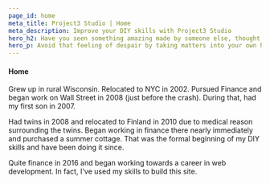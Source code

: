 ```yaml
---
page_id: home
meta_title: Project3 Studio | Home
meta_description: Improve your DIY skills with Project3 Studio
hero_h2: Have you seen something amazing made by someone else, thought about buying it, but then were met with sticker shock?
hero_p: Avoid that feeling of despair by taking matters into your own hands! We're sharing our knowledge through many ways in order to help you achieve that amazing feeling of pride having built something yourself, while saving a bunch of money. Want to learn how? Click the button below. If you just want to dive right in, navigate around the site using the links above.
---
```


#### Home

Grew up in rural Wisconsin. Relocated to NYC in 2002. Pursued Finance and began work on Wall Street in 2008 (just before the crash). During that, had my first son in 2007.

Had twins in 2008 and relocated to Finland in 2010 due to medical reason surrounding the twins. Began working in finance there nearly immediately and purchased a summer cottage. That was the formal beginning of my DIY skills and have been doing it since.

Quite finance in 2016 and began working towards a career in web development. In fact, I've used my skills to build this site.
